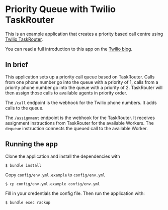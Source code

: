 # Priority Queue with Twilio TaskRouter

This is an example application that creates a priority based call centre using [Twilio TaskRouter](https://www.twilio.com/taskrouter).

You can read a full introduction to this app on the [Twilio blog](https://www.twilio.com/blog).

## In brief

This application sets up a priority call queue based on TaskRouter. Calls from one phone number go into the queue with a priority of 1, calls from a priority phone number go into the queue with a priority of 2. TaskRouter will then assign those calls to available agents in priority order.

The `/call` endpoint is the webhook for the Twilio phone numbers. It adds calls to the queue.

The `/assignment` endpoint is the webhook for the TaskRouter. It receives assignment instructions from TaskRouter for the available Workers. The `dequeue` instruction connects the queued call to the available Worker.

## Running the app

Clone the application and install the dependencies with

```shell
$ bundle install
```

Copy `config/env.yml.example` to `config/env.yml`

```shell
$ cp config/env.yml.example config/env.yml
```

Fill in your credentials the config file. Then run the application with:

```shell
$ bundle exec rackup
```
